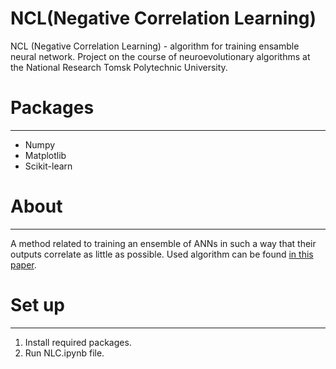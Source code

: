 NCL(Negative Correlation Learning)
=====================
NCL (Negative Correlation Learning) - algorithm for training ensamble neural network. Project on the course of neuroevolutionary algorithms at the National Research Tomsk Polytechnic University.

# Packages
-----
* Numpy
* Matplotlib
* Scikit-learn

# About
-----
A method related to training an ensemble of ANNs in such a way that their outputs correlate as little as possible. Used algorithm can be found [in this paper](https://www.cs.bham.ac.uk/~pxt/NC/ncl.pdf).

# Set up
-----
1. Install required packages.
2. Run NLC.ipynb file.
